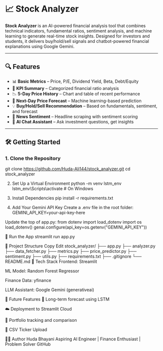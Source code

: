 # 📈 Stock Analyzer

**Stock Analyzer** is an AI-powered financial analysis tool that combines technical indicators, fundamental ratios, sentiment analysis, and machine learning to generate real-time stock insights. Designed for investors and students, it delivers buy/hold/sell signals and chatbot-powered financial explanations using Google Gemini.

---

## 🔍 Features

- 📊 **Basic Metrics** – Price, P/E, Dividend Yield, Beta, Debt/Equity
- 🧮 **KPI Summary** – Categorized financial ratio analysis
- 📉 **5-Day Price History** – Chart and table of recent performance
- 🧠 **Next-Day Price Forecast** – Machine learning-based prediction
- 💡 **Buy/Hold/Sell Recommendation** – Based on fundamentals, sentiment, and forecast
- 📰 **News Sentiment** – Headline scraping with sentiment scoring
- 🤖 **AI Chat Assistant** – Ask investment questions, get insights

---

## 🛠️ Getting Started

### 1. Clone the Repository
git clone https://github.com/Huda-Ali144/stock_analyzer.git
cd stock_analyzer

2. Set Up a Virtual Environment
python -m venv lstm_env
lstm_env\Scripts\activate  # On Windows

3. Install Dependencies
pip install -r requirements.txt

4. Add Your Gemini API Key
Create a .env file in the root folder:
GEMINI_API_KEY=your-api-key-here

Update the top of app.py:
from dotenv import load_dotenv
import os
load_dotenv()
genai.configure(api_key=os.getenv("GEMINI_API_KEY"))

🚀 Run the App
streamlit run app.py

📁 Project Structure
Copy
Edit
stock_analyzer/
├── app.py
├── analyzer.py
├── data_fetcher.py
├── metrics.py
├── price_predictor.py
├── sentiment.py
├── utils.py
├── requirements.txt
├── .gitignore
└── README.md
🧠 Tech Stack
Frontend: Streamlit

ML Model: Random Forest Regressor

Finance Data: yfinance

LLM Assistant: Google Gemini (generativeai)

📌 Future Features
🔮 Long-term forecast using LSTM

☁️ Deployment to Streamlit Cloud

💼 Portfolio tracking and comparison

📄 CSV Ticker Upload

👩‍💻 Author
Huda Bhayani
Aspiring AI Engineer | Finance Enthusiast | Problem Solver
GitHub




